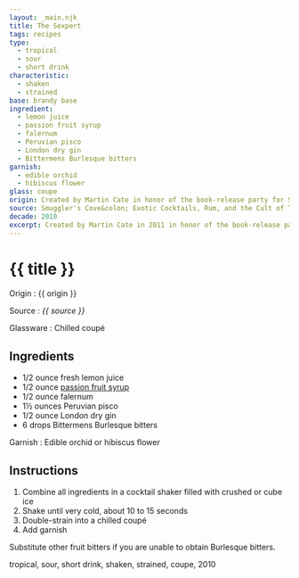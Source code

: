 ```yaml
---
layout: _main.njk
title: The Sexpert
tags: recipes
type:
  - tropical
  - sour
  - short drink
characteristic:
  - shaken
  - strained
base: brandy base
ingredient:
  - lemon juice
  - passion fruit syrup
  - falernum
  - Peruvian pisco
  - London dry gin
  - Bittermens Burlesque bitters
garnish:
  - edible orchid
  - hibiscus flower
glass: coupe
origin: Created by Martin Cate in honor of the book-release party for Susie Bright's <cite>Big sex, Little Death&colon; A Memoir</cite>. The party was hosted by Smuggler's Cove in 2011.
source: Smuggler's Cove&colon; Exotic Cocktails, Rum, and the Cult of Tiki
decade: 2010
excerpt: Created by Martin Cate in 2011 in honor of the book-release party for Susie Bright's Big sex, Little Death | A Memoir.
---
```

<!-- markdownlint-disable MD025 -->
# {{ title }}
<!-- markdownlint-enable MD025 -->

Origin
  : {{ origin }}

Source
  : <cite><span data-pagefind-filter="Source">{{ source }}</span></cite>

Glassware
  : Chilled coupé

## Ingredients

* 1/2 ounce fresh lemon juice
* 1/2 ounce [passion fruit syrup](/mixes/passion-fruit-syrup)
* 1/2 ounce falernum
* 1&frac12; ounces Peruvian pisco
* 1/2 ounce London dry gin
* 6 drops Bittermens Burlesque bitters

Garnish
  : <span data-pagefind-filter="Garnish">Edible orchid</span> or hibiscus flower

## Instructions

1. Combine all ingredients in a cocktail shaker filled with crushed or cube ice
2. Shake until very cold, about 10 to 15 seconds
3. Double-strain into a chilled coupé
4. Add garnish

<tiki-callout type="note">

  Substitute other fruit bitters if you are unable to obtain Burlesque bitters.

</tiki-callout>

<div
  data-cat[0]="Drink"
  data-type[0]="Tropical"
  data-type[1]="Sour"
  data-type[2]="Short drink"
  data-char[0]="Shaken"
  data-char[1]="Strained"
  data-base[0]="Brandy"
  data-ingredient[0]="Lemon juice"
  data-ingredient[1]="Passion fruit syrup"
  data-ingredient[2]="Falernum"
  data-ingredient[3]="Pisco"
  data-ingredient[4]="Pisco, Peruvian"
  data-ingredient[5]="Gin, London dry"
  data-ingredient[6]="Bittermens Burlesque bitters"
  data-origin[0]="Martin Cate"
  data-origin[1]="Smuggler’s Cove"
  data-glass[0]="Coupé"
  data-garnish[0]="Edible hibiscus flower"
  data-decade[0]="2010"
  data-pagefind-filter="
    Category[data-cat[0]],
    Type[data-type[0]],
    Type[data-type[1]],
    Type[data-type[2]],
    Characteristic[data-char[0]],
    Characteristic[data-char[1]],
    Base[data-base[0]],
    Ingredient[data-ingredient[0]],
    Ingredient[data-ingredient[1]],
    Ingredient[data-ingredient[2]],
    Ingredient[data-ingredient[3]],
    Ingredient[data-ingredient[4]],
    Ingredient[data-ingredient[5]],
    Ingredient[data-ingredient[6]],
    Origin[data-origin[0]],
    Origin[data-origin[1]],
    Glassware[data-glass[0]],
    Garnish[data-garnish[0]],
    Decade[data-decade[0]]
  "
>
</div>

<div class="keywords" aria-hidden>tropical, sour, short drink, shaken, strained, coupe, 2010</div>
